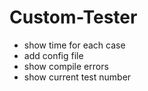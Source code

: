 # Custom-Tester
- show time for each case
- add config file
- show compile errors
- show current test number